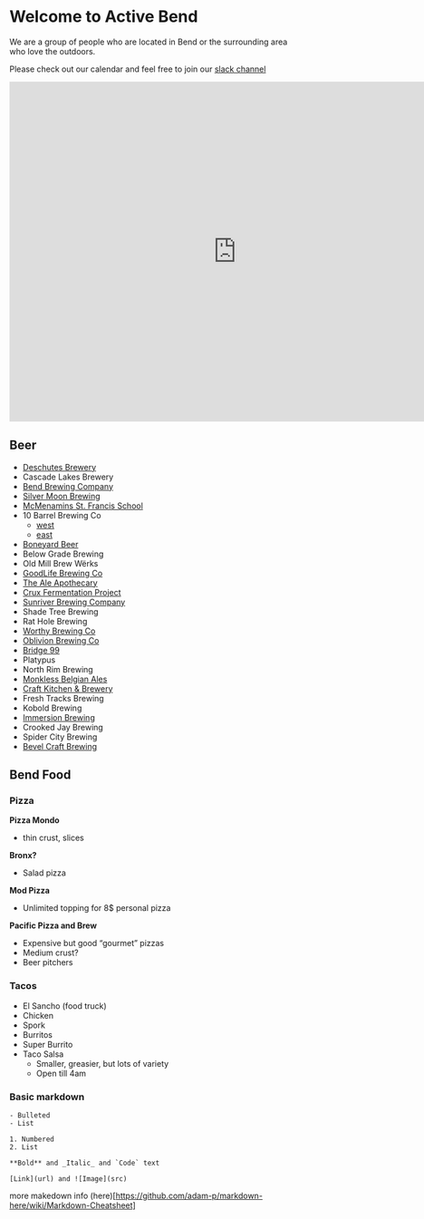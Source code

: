 # Welcome to Active Bend
We are a group of people who are located in Bend or the surrounding area who love the outdoors.

Please check out our calendar and feel free to join our [slack channel](https://join.slack.com/t/activebend/shared_invite/enQtNjIxNzA1OTkxMDg5LWI0MTFmNGM3ZjU4OWNiZGNhNzliNDZmMjJjNDhiZmViZGViMWQwM2JmZTNmODExYjc2ZDhjZmVhNThkMTBhYWQ)

<iframe src="https://calendar.google.com/calendar/embed?src=pqjc1ou83rg5ei4vdnjntejc2s%40group.calendar.google.com&amp;ctz=America%2FLos_Angeles" style="border: 0" width="800" height="600" frameborder="0" scrolling="no">
</iframe>

<br/>

## Beer

- [Deschutes Brewery](https://goo.gl/maps/vfhEZDnvSLwMzjPx9)
- Cascade Lakes Brewery
- [Bend Brewing Company](https://goo.gl/maps/dGRui3meCHZtr6y28)
- [Silver Moon Brewing](https://goo.gl/maps/iPMsDMRFsAVSZW848)
- [McMenamins St. Francis School](https://goo.gl/maps/sKgHfW9XBAj1RZF28)
- 10 Barrel Brewing Co
  - [west](https://goo.gl/maps/wGDLiiZDvc8LcBMSA)
  - [east](https://goo.gl/maps/NjWcGAjGkzC3bqzT9)
- [Boneyard Beer](https://goo.gl/maps/Fngt73TxhiHYz5f7A)
- Below Grade Brewing
- Old Mill Brew Wërks
- [GoodLife Brewing Co](https://goo.gl/maps/BA5w2PnLwj6AFXky6)
- [The Ale Apothecary](https://goo.gl/maps/HK9xe8GBCmh3BfYa7)
- [Crux Fermentation Project](https://g.page/cruxfermentationproject)
- [Sunriver Brewing Company](https://goo.gl/maps/DEd7CPnQFKv4yg2DA)
- Shade Tree Brewing
- Rat Hole Brewing
- [Worthy Brewing Co](https://goo.gl/maps/7Z2gxWVsCEZdsyRP8)
- [Oblivion Brewing Co](https://goo.gl/maps/n4tVPfuwFCEuXQCW9)
- [Bridge 99](https://goo.gl/maps/yPWxdxfY1K65K8PP7)
- Platypus
- North Rim Brewing
- [Monkless Belgian Ales](https://goo.gl/maps/T745TzxRRP3B1WA8A)
- [Craft Kitchen & Brewery](https://goo.gl/maps/fvKPu74gqurT6BLd6)
- Fresh Tracks Brewing
- Kobold Brewing
- [Immersion Brewing](https://goo.gl/maps/aVxkCfzwWgwUYYVD6)
- Crooked Jay Brewing
- Spider City Brewing
- [Bevel Craft Brewing](https://g.page/bevelcraftbrewing)

## Bend Food

### Pizza

**Pizza Mondo**
  - thin crust, slices

**Bronx?**
  - Salad pizza

**Mod Pizza**
  - Unlimited topping for 8$ personal pizza

**Pacific Pizza and Brew**
  - Expensive but good “gourmet” pizzas
  - Medium crust?
  - Beer pitchers

### Tacos

- El Sancho (food truck)
- Chicken
- Spork
- Burritos
- Super Burrito
- Taco Salsa
  - Smaller, greasier, but lots of variety
  - Open till 4am


### Basic markdown
```
- Bulleted
- List

1. Numbered
2. List

**Bold** and _Italic_ and `Code` text

[Link](url) and ![Image](src)
```
more makedown info (here)[https://github.com/adam-p/markdown-here/wiki/Markdown-Cheatsheet]
